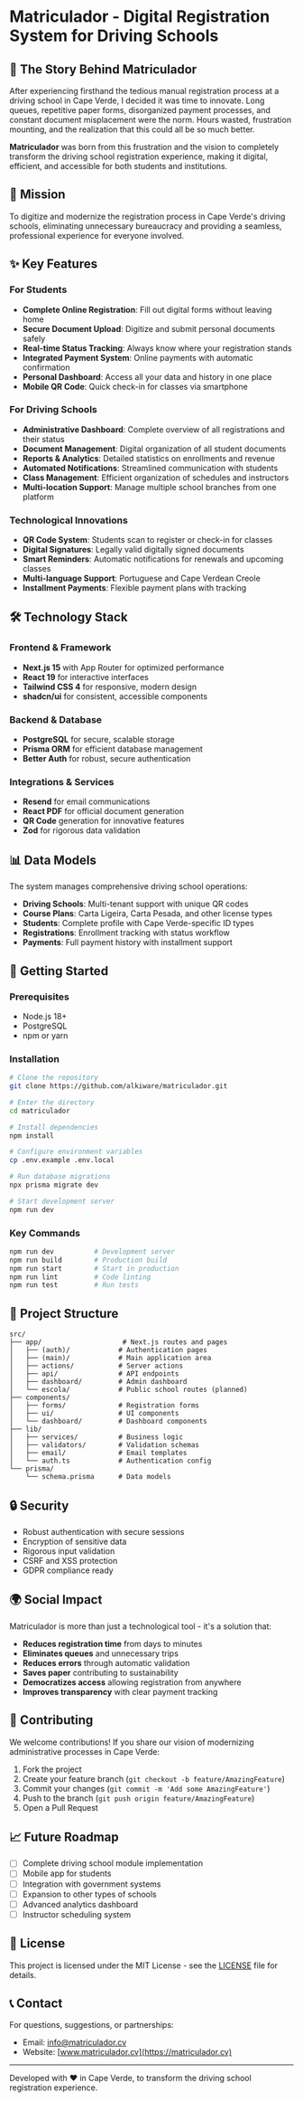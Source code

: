 # Matriculador - Digital Registration System for Driving Schools

## 🚗 The Story Behind Matriculador

After experiencing firsthand the tedious manual registration process at a driving school in Cape Verde, I decided it was time to innovate. Long queues, repetitive paper forms, disorganized payment processes, and constant document misplacement were the norm. Hours wasted, frustration mounting, and the realization that this could all be so much better.

**Matriculador** was born from this frustration and the vision to completely transform the driving school registration experience, making it digital, efficient, and accessible for both students and institutions.

## 🎯 Mission

To digitize and modernize the registration process in Cape Verde's driving schools, eliminating unnecessary bureaucracy and providing a seamless, professional experience for everyone involved.

## ✨ Key Features

### For Students
- **Complete Online Registration**: Fill out digital forms without leaving home
- **Secure Document Upload**: Digitize and submit personal documents safely
- **Real-time Status Tracking**: Always know where your registration stands
- **Integrated Payment System**: Online payments with automatic confirmation
- **Personal Dashboard**: Access all your data and history in one place
- **Mobile QR Code**: Quick check-in for classes via smartphone

### For Driving Schools
- **Administrative Dashboard**: Complete overview of all registrations and their status
- **Document Management**: Digital organization of all student documents
- **Reports & Analytics**: Detailed statistics on enrollments and revenue
- **Automated Notifications**: Streamlined communication with students
- **Class Management**: Efficient organization of schedules and instructors
- **Multi-location Support**: Manage multiple school branches from one platform

### Technological Innovations
- **QR Code System**: Students scan to register or check-in for classes
- **Digital Signatures**: Legally valid digitally signed documents
- **Smart Reminders**: Automatic notifications for renewals and upcoming classes
- **Multi-language Support**: Portuguese and Cape Verdean Creole
- **Installment Payments**: Flexible payment plans with tracking

## 🛠 Technology Stack

### Frontend & Framework
- **Next.js 15** with App Router for optimized performance
- **React 19** for interactive interfaces
- **Tailwind CSS 4** for responsive, modern design
- **shadcn/ui** for consistent, accessible components

### Backend & Database
- **PostgreSQL** for secure, scalable storage
- **Prisma ORM** for efficient database management
- **Better Auth** for robust, secure authentication

### Integrations & Services
- **Resend** for email communications
- **React PDF** for official document generation
- **QR Code** generation for innovative features
- **Zod** for rigorous data validation

## 📊 Data Models

The system manages comprehensive driving school operations:

- **Driving Schools**: Multi-tenant support with unique QR codes
- **Course Plans**: Carta Ligeira, Carta Pesada, and other license types
- **Students**: Complete profile with Cape Verde-specific ID types
- **Registrations**: Enrollment tracking with status workflow
- **Payments**: Full payment history with installment support

## 🚀 Getting Started

### Prerequisites
- Node.js 18+
- PostgreSQL
- npm or yarn

### Installation

```bash
# Clone the repository
git clone https://github.com/alkiware/matriculador.git

# Enter the directory
cd matriculador

# Install dependencies
npm install

# Configure environment variables
cp .env.example .env.local

# Run database migrations
npx prisma migrate dev

# Start development server
npm run dev
```

### Key Commands

```bash
npm run dev          # Development server
npm run build        # Production build
npm run start        # Start in production
npm run lint         # Code linting
npm run test         # Run tests
```

## 📁 Project Structure

```
src/
├── app/                    # Next.js routes and pages
│   ├── (auth)/            # Authentication pages
│   ├── (main)/            # Main application area
│   ├── actions/           # Server actions
│   ├── api/               # API endpoints
│   ├── dashboard/         # Admin dashboard
│   └── escola/            # Public school routes (planned)
├── components/
│   ├── forms/             # Registration forms
│   ├── ui/                # UI components
│   └── dashboard/         # Dashboard components
├── lib/
│   ├── services/          # Business logic
│   ├── validators/        # Validation schemas
│   ├── email/             # Email templates
│   └── auth.ts            # Authentication config
└── prisma/
    └── schema.prisma      # Data models
```

## 🔒 Security

- Robust authentication with secure sessions
- Encryption of sensitive data
- Rigorous input validation
- CSRF and XSS protection
- GDPR compliance ready

## 🌍 Social Impact

Matriculador is more than just a technological tool - it's a solution that:
- **Reduces registration time** from days to minutes
- **Eliminates queues** and unnecessary trips
- **Reduces errors** through automatic validation
- **Saves paper** contributing to sustainability
- **Democratizes access** allowing registration from anywhere
- **Improves transparency** with clear payment tracking

## 🤝 Contributing

We welcome contributions! If you share our vision of modernizing administrative processes in Cape Verde:

1. Fork the project
2. Create your feature branch (`git checkout -b feature/AmazingFeature`)
3. Commit your changes (`git commit -m 'Add some AmazingFeature'`)
4. Push to the branch (`git push origin feature/AmazingFeature`)
5. Open a Pull Request

## 📈 Future Roadmap

- [ ] Complete driving school module implementation
- [ ] Mobile app for students
- [ ] Integration with government systems
- [ ] Expansion to other types of schools
- [ ] Advanced analytics dashboard
- [ ] Instructor scheduling system

## 📄 License

This project is licensed under the MIT License - see the [LICENSE](LICENSE) file for details.

## 📞 Contact

For questions, suggestions, or partnerships:
- Email: info@matriculador.cv
- Website: [www.matriculador.cv](https://matriculador.cv)

---

Developed with ❤️ in Cape Verde, to transform the driving school registration experience.